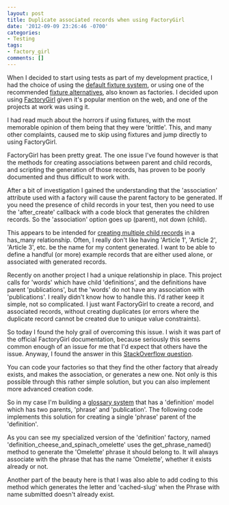 ```yaml
---
layout: post
title: Duplicate associated records when using FactoryGirl
date: '2012-09-09 23:26:46 -0700'
categories:
- Testing
tags:
- factory_girl
comments: []
---
```

When I decided to start using tests as part of my development practice, I had the choice of using the <a title="The Low Down on Fixtures" href="http://guides.rubyonrails.org/testing.html#the-low-down-on-fixtures" target="_blank">default fixture system</a>, or using one of the recommended <a href="https://www.ruby-toolbox.com/categories/rails_fixture_replacement" target="_blank">fixture alternatives</a>, also known as factories. I decided upon using <a href="https://github.com/thoughtbot/factory_girl/" target="_blank">FactoryGirl</a> given it's popular mention on the web, and one of the projects at work was using it.

I had read much about the horrors if using fixtures, with the most memorable opinion of them being that they were 'brittle'. This, and many other complaints, caused me to skip using fixtures and jump directly to using FactoryGirl.

FactoryGirl has been pretty great. The one issue I've found however is that the methods for creating associations between parent and child records, and scripting the generation of those records, has proven to be poorly documented and thus difficult to work with.

After a bit of investigation I gained the understanding that the 'association' attribute used with a factory will cause the parent factory to be generated. If you need the presence of child records in your test, then you need to use the 'after_create' callback with a code block that generates the children records. So the 'association' option goes up (parent), not down (child).

This appears to be intended for <a href="https://github.com/thoughtbot/factory_girl/blob/master/GETTING_STARTED.md#associations" target="_blank">creating multiple child records</a> in a has_many relationship. Often, I really don't like having 'Article 1', 'Article 2', 'Article 3', etc. be the name for my content generated. I want to be able to define a handful (or more) example records that are either used alone, or associated with generated records.

Recently on another project I had a unique relationship in place. This project calls for 'words' which have child 'definitions', and the definitions have parent 'publications', but the 'words' do not have any association with 'publications'. I really didn't know how to handle this. I'd rather keep it simple, not so complicated. I just want FactoryGirl to create a record, and associated records, without creating duplicates (or errors where the duplicate record cannot be created due to unique value constraints).

So today I found the holy grail of overcoming this issue. I wish it was part of the official FactoryGirl documentation, because seriously this seems common enough of an issue for me that I'd expect that others have the issue. Anyway, I found the answer in this <a href="http://stackoverflow.com/questions/7145256/find-or-create-record-through-factory-girl-association" target="_blank">StackOverflow question</a>.

You can code your factories so that they find the other factory that already exists, and makes the association, or generates a new one. Not only is this possible through this rather simple solution, but you can also implement more advanced creation code.

So in my case I'm building a <a href="http://glossary.ahalmaas.com/" target="_blank">glossary system</a> that has a 'definition' model which has two parents, 'phrase' and 'publication'. The following code implements this solution for creating a single 'phrase' parent of the 'definition'.

<script src="https://gist.github.com/redconfetti/6255612.js"></script>

As you can see my specialized version of the 'definition' factory, named 'definition_cheese_and_spinach_omelette' uses the get_phrase_named() method to generate the 'Omelette' phrase it should belong to. It will always associate with the phrase that has the name 'Omelette', whether it exists already or not.

Another part of the beauty here is that I was also able to add coding to this method which generates the letter and 'cached-slug' when the Phrase with name submitted doesn't already exist.

